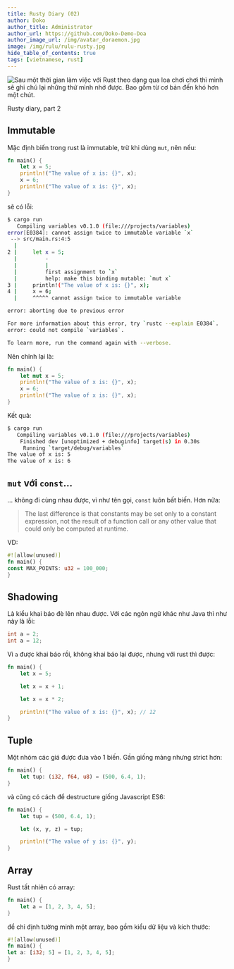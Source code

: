 ```yaml
---
title: Rusty Diary (02)
author: Doko
author_title: Administrator
author_url: https://github.com/Doko-Demo-Doa
author_image_url: /img/avatar_doraemon.jpg
image: /img/rulu/rulu-rusty.jpg
hide_table_of_contents: true
tags: [vietnamese, rust]
---
```


![Sau một thời gian làm việc với Rust theo dạng qua loa chơi chơi thì mình sẽ ghi chú lại những thứ mình nhớ được. Bao gồm từ cơ bản đến khó hơn một chút.](https://i.ibb.co/FzDyL0g/rulu-rusty.jpg)

Rusty diary, part 2

## Immutable

Mặc định biến trong rust là immutable, trừ khi dùng `mut`, nên nếu:

```rust
fn main() {
    let x = 5;
    println!("The value of x is: {}", x);
    x = 6;
    println!("The value of x is: {}", x);
}
```

<!--truncate-->

sẽ có lỗi:

```bash
$ cargo run
   Compiling variables v0.1.0 (file:///projects/variables)
error[E0384]: cannot assign twice to immutable variable `x`
 --> src/main.rs:4:5
  |
2 |     let x = 5;
  |         -
  |         |
  |         first assignment to `x`
  |         help: make this binding mutable: `mut x`
3 |     println!("The value of x is: {}", x);
4 |     x = 6;
  |     ^^^^^ cannot assign twice to immutable variable

error: aborting due to previous error

For more information about this error, try `rustc --explain E0384`.
error: could not compile `variables`.

To learn more, run the command again with --verbose.
```

Nên chỉnh lại là:

```rust
fn main() {
    let mut x = 5;
    println!("The value of x is: {}", x);
    x = 6;
    println!("The value of x is: {}", x);
}
```

Kết quả:

```bash
$ cargo run
   Compiling variables v0.1.0 (file:///projects/variables)
    Finished dev [unoptimized + debuginfo] target(s) in 0.30s
     Running `target/debug/variables`
The value of x is: 5
The value of x is: 6
```

## `mut` với `const`...

... không đi cùng nhau được, vì như tên gọi, `const` luôn bất biến. Hơn nữa:

> The last difference is that constants may be set only to a constant expression, not the result of a function call or any other value that could only be computed at runtime.

VD:

```rust
#![allow(unused)]
fn main() {
const MAX_POINTS: u32 = 100_000;
}
```

## Shadowing

Là kiểu khai báo đè lên nhau được. Với các ngôn ngữ khác như Java thì như này là lỗi:

```java
int a = 2;
int a = 12;
```

Vì `a` được khai báo rồi, không khai báo lại được, nhưng với rust thì được:

```rust
fn main() {
    let x = 5;

    let x = x + 1;

    let x = x * 2;

    println!("The value of x is: {}", x); // 12
}
```

## Tuple

Một nhóm các giá được đưa vào 1 biến. Gần giống mảng nhưng strict hơn:

```rust
fn main() {
    let tup: (i32, f64, u8) = (500, 6.4, 1);
}
```

và cũng có cách để destructure giống Javascript ES6:

```rust
fn main() {
    let tup = (500, 6.4, 1);

    let (x, y, z) = tup;

    println!("The value of y is: {}", y);
}
```

## Array

Rust tất nhiên có array:

```rust
fn main() {
    let a = [1, 2, 3, 4, 5];
}
```

để chỉ định tường minh một array, bao gồm kiểu dữ liệu và kích thước:

```rust
#![allow(unused)]
fn main() {
let a: [i32; 5] = [1, 2, 3, 4, 5];
}
```

